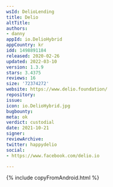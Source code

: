 ```yaml
---
wsId: DelioLending
title: Delio
altTitle: 
authors:
- danny
appId: io.DelioHybrid
appCountry: kr
idd: 1498891184
released: 2020-02-26
updated: 2022-03-10
version: 1.3.9
stars: 3.4375
reviews: 16
size: '72374272'
website: https://www.delio.foundation/
repository: 
issue: 
icon: io.DelioHybrid.jpg
bugbounty: 
meta: ok
verdict: custodial
date: 2021-10-21
signer: 
reviewArchive: 
twitter: happydelio
social:
- https://www.facebook.com/delio.io

---
```


{% include copyFromAndroid.html %}

